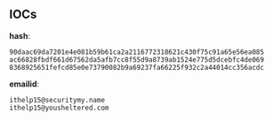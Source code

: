 
## IOCs

__hash__:

```text
90daac69da7201e4e081b59b61ca2a2116772318621c430f75c91a65e56ea085
ac66828fbdf661d67562da5afb7cc8f55d9a8739ab1524e775d5dcebfc4de069
8368925651fefcd85e0e73790082b9a69237fa66225f932c2a44014cc356acdc
```
__emailid__:

```text
ithelp15@securitymy.name
ithelp15@yousheltered.com
```
